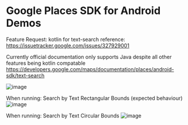 Google Places SDK for Android Demos
====================================
Feature Request: kotlin for text-search
reference: https://issuetracker.google.com/issues/327929001

Currently official documentation only supports Java despite all other features being kotlin compatable
https://developers.google.com/maps/documentation/places/android-sdk/text-search

![image](https://github.com/armadail/android-places-demos/assets/45216758/1c4fcd3c-8e70-4ed9-819b-a530a3d9be40)


When running: Search by Text Rectangular Bounds (expected behaviour)
![image](https://github.com/armadail/android-places-demos/assets/45216758/bc916bde-c578-4467-9740-22be18a8b2f0)

When running: Search by Text Circular Bounds
![image](https://github.com/armadail/android-places-demos/assets/45216758/9e04779c-a264-4f89-9412-517b286f786b)
